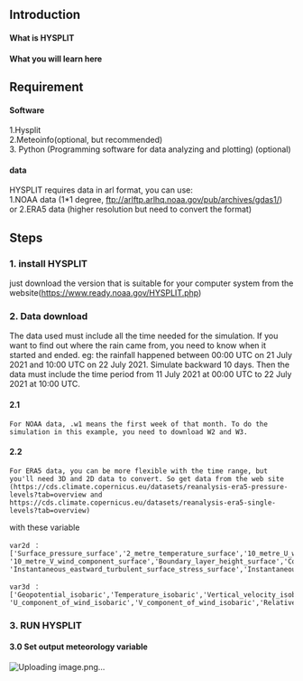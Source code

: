 ## Introduction
#### What is HYSPLIT

#### What you will learn here

## Requirement
#### Software
1.Hysplit  
2.Meteoinfo(optional, but recommended)  
3. Python (Programming software for data analyzing and plotting) (optional)
#### data
HYSPLIT requires data in arl format, you can use:  
1.NOAA data (1*1 degree, ftp://arlftp.arlhq.noaa.gov/pub/archives/gdas1/)  
or 2.ERA5 data (higher resolution but need to convert the format)

## Steps
### 1. install HYSPLIT
just download the version that is suitable for your computer system from the website(https://www.ready.noaa.gov/HYSPLIT.php)

### 2. Data download
The data used must include all the time needed for the simulation.
If you want to find out where the rain came from, you need to know when it started and ended.
eg: the rainfall happened between 00:00 UTC on 21 July 2021 and 10:00 UTC on 22 July 2021. Simulate backward 10 days. Then the data must include the time period from 11 July 2021 at 00:00 UTC to 22 July 2021 at 10:00 UTC.

#### 2.1 
    For NOAA data, .w1 means the first week of that month. To do the simulation in this example, you need to download W2 and W3.

#### 2.2
    For ERA5 data, you can be more flexible with the time range, but you'll need 3D and 2D data to convert. So get data from the web site (https://cds.climate.copernicus.eu/datasets/reanalysis-era5-pressure-levels?tab=overview and https://cds.climate.copernicus.eu/datasets/reanalysis-era5-single-levels?tab=overview)
with these variable 

    var2d ： ['Surface_pressure_surface','2_metre_temperature_surface','10_metre_U_wind_component_surface',\
    '10_metre_V_wind_component_surface','Boundary_layer_height_surface','Convective_available_potential_energy_surface',\
    'Instantaneous_eastward_turbulent_surface_stress_surface','Instantaneous_northward_turbulent_surface_stress_surface']

    var3d ： ['Geopotential_isobaric','Temperature_isobaric','Vertical_velocity_isobaric',\
    'U_component_of_wind_isobaric','V_component_of_wind_isobaric','Relative_humidity_isobaric']
    
### 3. RUN HYSPLIT
#### 3.0 Set output meteorology variable
![Uploading image.png…]()










